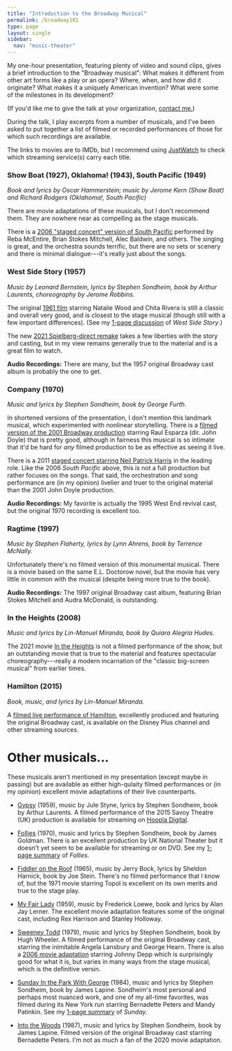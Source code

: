 ```yaml
---
title: "Introduction to the Broadway Musical"
permalink: /broadway101
type: page
layout: single
sidebar:
  nav: "music-theater"
---
```


My one-hour presentation, featuring plenty of video and sound clips, gives a
brief introduction to the "Broadway musical":  What makes it different
from other art forms like a play or an opera?  Where, when, and how
did it originate?  What makes it a uniquely American invention?  What
were some of the milestones in its development?

(If you'd like me to give the talk at your organization, [contact
me.](mailto:theater@armandofox.com))

During the talk, I play excerpts from a number of musicals, and I've been asked
to put together a list of filmed or recorded performances of those for
which such recordings are available.

The links to movies are to IMDb, but I recommend using
[JustWatch](https://justwatch.com) to check which streaming service(s)
carry each title.

### Show Boat (1927), Oklahoma! (1943), South Pacific (1949)

_Book and lyrics by Oscar Hammerstein; music by Jerome Kern (Show Boat)
and Richard Rodgers (Oklahoma!, South Pacific)_

There are movie adaptations of these musicals, but I don't recommend
them.  They are nowhere near as compelling as the stage musicals.

There is a [2006 "staged concert" version of South
Pacific](https://www.imdb.com/title/tt0798459/) performed by 
Reba McEntire, Brian Stokes Mitchell, Alec Baldwin, and others. The
singing is great, and the orchestra sounds terrific, but there are no
sets or scenery and there is minimal dialogue---it's really just about
the songs.

### West Side Story (1957)

_Music by Leonard Bernstein, lyrics by Stephen Sondheim, book by Arthur
Laurents, choreography by Jerome Robbins._

The original [1961 film](https://www.imdb.com/title/tt0055614)
starring Natalie Wood and Chita Rivera is still a classic and
overall very good, and is closest to the stage musical (though still
with a few important differences).  (See my [1-page
discussion](/1p-wss) of _West Side Story_.)

The new [2021 Spielberg-direct remake](https://www.imdb.com/title/tt3581652) takes a few liberties with the story and
casting, but in my view remains generally true to the material and is
a great film to watch.

**Audio Recordings:** There are many, but the 1957 original Broadway cast
album is probably the one to get.

### Company (1970)

_Music and lyrics by Stephen Sondheim, book by George Furth._

In shortened versions of the presentation, I don't mention this
landmark musical, which experimented with nonlinear storytelling.
There is a [filmed version of the 2001 Broadway production](https://www.imdb.com/title/tt1160997/) starring
Raul Esparza (dir. John Doyle) that is pretty good, although in
fairness this musical is so intimate that it'd be hard for _any_
filmed production to be as effective as seeing it live.

There is a 2011 [staged concert starring Neil Patrick
Harris](https://www.imdb.com/title/tt1942831) in the leading role.
Like the 2006 _South Pacific_ above, this is not a full production but
rather focuses on the songs.  That said, the orchestration and song
performance are (in my opinion) livelier and truer to the original
material than the 2001 John Doyle production.

**Audio Recordings:** My favorite is actually the 1995 West End revival
cast, but the original 1970 recording is excellent too.

### Ragtime (1997)

_Music by Stephen Flaherty, lyrics by Lynn Ahrens, book by Terrence McNally._

Unfortunately there's no filmed version of this monumental musical.
There is a movie based on the same E.L. Doctorow novel, but the movie
has very little in common with the musical (despite being more true to
the book).

**Audio Recordings:** The 1997 original Broadway cast album, featuring Brian
Stokes Mitchell and Audra McDonald, is outstanding.

### In the Heights (2008)

_Music and lyrics by Lin-Manuel Miranda, book by Quiara Alegria Hudes._

The 2021 movie [In the Heights](https://www.imdb.com/title/tt1321510) is not a filmed performance of the
show, but an outstanding movie that is true to the material 
and features spectacular choreography---really a modern incarnation of the
"classic big-screen musical" from earlier times.

### Hamilton (2015)

_Book, music, and lyrics by Lin-Manuel Miranda._

A [filmed live performance of
Hamilton](https://www.imdb.com/title/tt8503618), excellently produced
and featuring the original Broadway cast, is
available on the Disney Plus channel and other streaming sources.

# Other musicals...

These musicals aren't mentioned in my presentation (except maybe in
passing) but are available as either high-qulaity filmed performances
or (in my opinion) excellent movie adaptations of their live
counterparts.

* [Gypsy](https://www.imdb.com/title/tt5375206) (1959), music by Jule
Styne, lyrics by Stephen Sondheim, book by Arthur Laurents.  A filmed
performance of the 2015
Savoy Theatre (UK) production is available for streaming on [Hoopla Digital](https://www.hoopladigital.com/title/11708342).

* [Follies](https://www.imdb.com/title/tt7122350) (1970), music and lyrics by Stephen Sondheim, book by
James Goldman.  There is an excellent production by UK National
Theater but it doesn't yet seem to be available for streaming or on
DVD.
See my [1-page summary](/1p-follies) of _Follies._

* [Fiddler on the Roof](https://www.imdb.com/title/tt0067093) (1965),
music by Jerry Bock, lyrics by Sheldon Harnick, book by Joe Stein.
There's no filmed performance that I know of, but the 1971 movie
starring Topol is excellent on its own merits and true to the stage play.

* [My Fair Lady](https://www.imdb.com/title/tt0058385) (1959), music
by Frederick Loewe, book and lyrics by Alan Jay Lerner.  The excellent
movie adaptation features some of the original cast, including Rex
Harrison and Stanley Holloway.

* [Sweeney Todd](https://www.imdb.com/title/tt0084747) (1979), music and lyrics by Stephen Sondheim, book
by Hugh Wheeler.  A filmed performance of the original Broadway cast,
starring the inimitable Angela Lansbury and George Hearn.  There is
also a [2006 movie adaptation](https://www.imdb.com/title/tt0408236) starring Johnny Depp which is
surprisingly good for what it is, but varies in many ways from the
stage musical, which is the definitive versin.

* [Sunday In the Park With George](https://www.imdb.com/title/tt0092028) (1984), music and lyrics by
Stephen Sondheim, book by James Lapine.  Sondheim's most personal and
perhaps most nuanced work, and one of my all-time favorites, was
filmed during its  New York run starring Bernadette 
Peters and Mandy Patinkin.  See my [1-page summary](/1p-sunday) of _Sunday._

* [Into the Woods]() (1987), music and lyrics by Stephen Sondheim,
book by James Lapine.  Filmed version of the original Broadway cast
starring Bernadette Peters.  I'm not as much a fan
of the 2020 movie adaptation.
